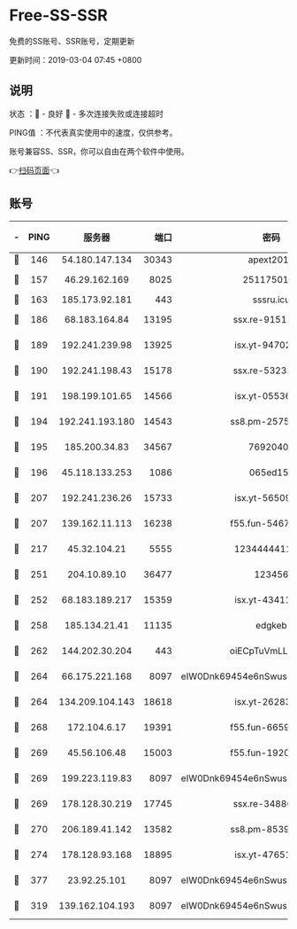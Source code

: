 # Free-SS-SSR

免费的SS账号、SSR账号，定期更新

更新时间：2019-03-04 07:45 +0800

## 说明

状态     ：🙂 - 良好 🙁 - 多次连接失败或连接超时

PING值   ：不代表真实使用中的速度，仅供参考。

账号兼容SS、SSR，你可以自由在两个软件中使用。

👉[扫码页面](https://liesauer.github.io/free-ss-ssr.github.io/)👈

## 账号

|-|PING|服务器|端口|密码|加密方式|区域|
|:----:|:----:|:-----:|-----:|:----:|:----:|:----:|
|🙂|146|54.180.147.134|30343|apext2019|chacha20|KR|
|🙂|157|46.29.162.169|8025|2511750146|aes-256-cfb|RU|
|🙂|163|185.173.92.181|443|sssru.icu|rc4-md5|RU|
|🙂|186|68.183.164.84|13195|ssx.re-91511451|aes-256-cfb|US|
|🙂|189|192.241.239.98|13925|isx.yt-94702728|aes-256-cfb|US|
|🙂|190|192.241.198.43|15178|ssx.re-53233906|aes-256-cfb|US|
|🙂|191|198.199.101.65|14566|isx.yt-05536769|aes-256-cfb|US|
|🙂|194|192.241.193.180|14543|ss8.pm-25759164|aes-256-cfb|US|
|🙂|195|185.200.34.83|34567|76920400|aes-256-cfb|US|
|🙂|196|45.118.133.253|1086|065ed15a|aes-256-cfb|SG|
|🙂|207|192.241.236.26|15733|isx.yt-56509000|aes-256-cfb|US|
|🙂|207|139.162.11.113|16238|f55.fun-54673492|aes-256-cfb|SG|
|🙂|217|45.32.104.21|5555|1234444411111|aes-256-cfb|SG|
|🙂|251|204.10.89.10|36477|123456|aes-256-cfb|US|
|🙂|252|68.183.189.217|15359|isx.yt-43411617|aes-256-cfb|SG|
|🙂|258|185.134.21.41|11135|edgkeb|aes-256-cfb|GB|
|🙂|262|144.202.30.204|443|oiECpTuVmLLxk4Ts|aes-256-cfb|US|
|🙂|264|66.175.221.168|8097|eIW0Dnk69454e6nSwuspv9DmS201tQ0D|aes-256-cfb|US|
|🙂|264|134.209.104.143|18618|isx.yt-26283608|aes-256-cfb|SG|
|🙂|268|172.104.6.17|19391|f55.fun-66594253|aes-256-cfb|US|
|🙂|269|45.56.106.48|15003|f55.fun-19202286|aes-256-cfb|US|
|🙂|269|199.223.119.83|8097|eIW0Dnk69454e6nSwuspv9DmS201tQ0D|aes-256-cfb|US|
|🙂|269|178.128.30.219|17745|ssx.re-34880503|aes-256-cfb|SG|
|🙂|270|206.189.41.142|13582|ss8.pm-85391880|aes-256-cfb|SG|
|🙂|274|178.128.93.168|18895|isx.yt-47651683|aes-256-cfb|SG|
|🙂|377|23.92.25.101|8097|eIW0Dnk69454e6nSwuspv9DmS201tQ0D|aes-256-cfb|US|
|🙂|319|139.162.104.193|8097|eIW0Dnk69454e6nSwuspv9DmS201tQ0D|aes-256-cfb|JP|
